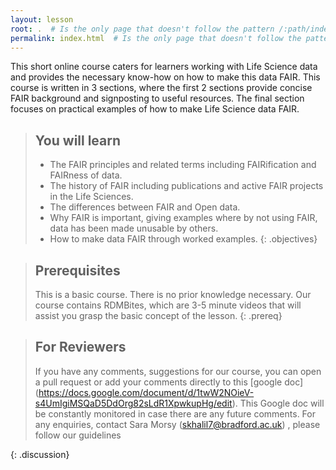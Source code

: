 ```yaml
---
layout: lesson
root: .  # Is the only page that doesn't follow the pattern /:path/index.html
permalink: index.html  # Is the only page that doesn't follow the pattern /:path/index.html
---
```


This short online course caters for learners working with Life Science data and provides the necessary know-how on how to make this data FAIR.  This course is written in 3 sections, where the first 2 sections provide concise FAIR background and signposting to useful resources.  The final section focuses on practical examples of how to make Life Science data FAIR.


> ## You will learn
> - The FAIR principles and related terms including FAIRification and FAIRness of data.  
> - The history of FAIR including publications and active FAIR projects in the Life Sciences.
> - The differences between FAIR and Open data.
> - Why FAIR is important, giving examples where by not using FAIR, data has been made unusable by others.
> - How to make data FAIR through worked examples.
{: .objectives}

> ## Prerequisites
> This is a basic course. There is no prior knowledge necessary. Our course contains RDMBites, which are 3-5 minute videos that will assist you grasp the basic concept of 
> the lesson.
{: .prereq}

> ## For Reviewers
> If you have any comments, suggestions for our course, you can open a pull request or add your comments directly to this [google doc]
> (https://docs.google.com/document/d/1twW2NOieV-s4UmIgiMSQaD5DdOrg82sLdR1XpwkupHg/edit). This Google doc will be constantly monitored in case there are any future 
> comments. For any enquiries, contact Sara Morsy 
> (skhalil7@bradford.ac.uk)
> , please follow our guidelines 
> 
{: .discussion}
